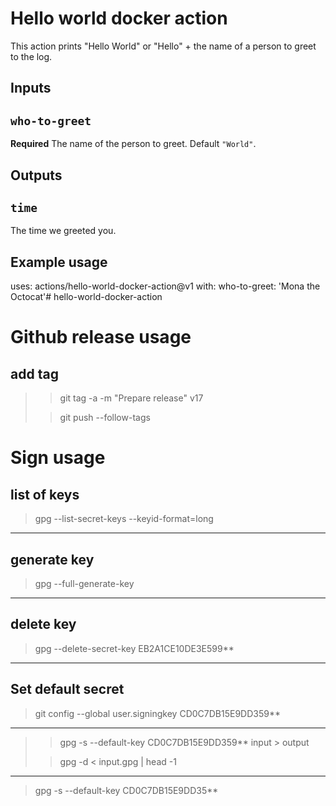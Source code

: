 # Hello world docker action

This action prints "Hello World" or "Hello" + the name of a person to greet to the log.

## Inputs

## `who-to-greet`

**Required** The name of the person to greet. Default `"World"`.

## Outputs

## `time`

The time we greeted you.

## Example usage

uses: actions/hello-world-docker-action@v1
with:
  who-to-greet: 'Mona the Octocat'# hello-world-docker-action

# Github release usage

## add tag
> > git tag -a -m "Prepare release" v17
>
> > git push --follow-tags

# Sign usage

## list of keys
> gpg --list-secret-keys --keyid-format=long
-------------------------
## generate key

> gpg --full-generate-key
-------------------------
## delete key
> gpg --delete-secret-key EB2A1CE10DE3E599**
-------------------------
## Set default secret
> git config --global user.signingkey CD0C7DB15E9DD359**
-------------------------
> > gpg -s --default-key CD0C7DB15E9DD359** input > output
> 
> > gpg -d < input.gpg | head -1
-------------------------
> gpg -s --default-key CD0C7DB15E9DD35**